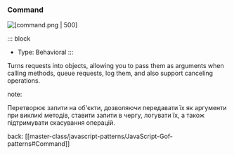 ### Command <!-- element style="display:none" --> 

<split left="1" right="1">

![[command.png | 500]](./imgs/command.png)

::: block <!-- element style="display: flex; font-size: 2rem" align="center"  -->
- Type: Behavioral
::: 

</split>

Turns requests into objects, allowing you to pass them as arguments when calling methods, queue requests, log them, and also support canceling operations.

note:

Перетворює запити на об'єкти, дозволяючи передавати їх як аргументи при викликі методів, ставити запити в чергу, логувати їх, а також підтримувати скасування операцій.

back: [[master-class/javascript-patterns/JavaScript-Gof-patterns#Command]] <!-- element style="display:none" -->

